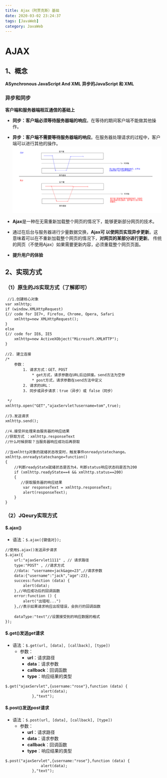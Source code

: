 ```yaml
---
title: Ajax（阿贾克斯）基础
date: 2020-03-02 23:24:37
tags: [JavaWeb]
category: JavaWeb
---
```

# AJAX
## 1、概念
**ASynchronous JavaScript And XML	异步的JavaScript 和 XML**
### 异步和同步
**客户端和服务器端相互通信的基础上**
* **同步：客户端必须等待服务器端的响应**。在等待的期间客户端不能做其他操作。
* **异步：客户端不需要等待服务器端的响应**。在服务器处理请求的过程中，客户端可以进行其他的操作。
![image](Ajax（阿贾克斯）基础/1.png)

* **Ajax**是一种在无需重新加载整个网页的情况下，能够更新部分网页的技术。
* 通过在后台与服务器进行少量数据交换，**Ajax可 以使网页实现异步更新**。这意味着可以在不重新加载整个网页的情况下，**对网页的某部分进行更新**。
传统的网页（不使用Ajax）如果需要更新内容，必须重载整个网页页面。

* **提升用户的体验**

## 2、实现方式
### （1）原生的JS实现方式（了解即可）
```
 //1.创建核心对象
var xmlhttp;
if (window.XMLHttpRequest)
{// code for IE7+, Firefox, Chrome, Opera, Safari
    xmlhttp=new XMLHttpRequest();
}
else
{// code for IE6, IE5
    xmlhttp=new ActiveXObject("Microsoft.XMLHTTP");
}

//2. 建立连接
/*
    参数：
        1. 请求方式：GET、POST
            * get方式，请求参数在URL后边拼接。send方法为空参
            * post方式，请求参数在send方法中定义
        2. 请求的URL：
        3. 同步或异步请求：true（异步）或 false（同步）

 */
xmlhttp.open("GET","ajaxServlet?username=tom",true);

//3.发送请求
xmlhttp.send();

//4.接受并处理来自服务器的响应结果
//获取方式 ：xmlhttp.responseText
//什么时候获取？当服务器响应成功后再获取

//当xmlhttp对象的就绪状态改变时，触发事件onreadystatechange。
xmlhttp.onreadystatechange=function()
{
    //判断readyState就绪状态是否为4，判断status响应状态码是否为200
    if (xmlhttp.readyState==4 && xmlhttp.status==200)
    {
       //获取服务器的响应结果
        var responseText = xmlhttp.responseText;
        alert(responseText);
    }
}
```
### （2）JQeury实现方式
#### $.ajax()
* 语法：`$.ajax({键值对});`
```
//使用$.ajax()发送异步请求
$.ajax({
    url:"ajaxServlet1111" , // 请求路径
    type:"POST" , //请求方式
    //data: "username=jack&age=23",//请求参数
    data:{"username":"jack","age":23},
    success:function (data) {
        alert(data);
    },//响应成功后的回调函数
    error:function () {
        alert("出错啦...")
    },//表示如果请求响应出现错误，会执行的回调函数

    dataType:"text"//设置接受到的响应数据的格式
});
```
#### $.get()发送get请求
* 语法：`$.get(url, [data], [callback], [type])`
	* 参数：
		* **url**：请求路径
		* **data**：请求参数
		* **callback**：回调函数
		* **type**：响应结果的类型
```
$.get("ajaxServlet",{username:"rose"},function (data) {
                alert(data);
            },"text");
```

#### $.post()发送post请求
* 语法：`$.post(url, [data], [callback], [type])`
	* 参数：
		* **url**：请求路径
		* **data**：请求参数
		* **callback**：回调函数
		* **type**：响应结果的类型
```
$.post("ajaxServlet",{username:"rose"},function (data) {
                alert(data);
            },"text");
```